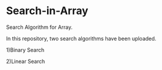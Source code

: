 # Search-in-Array
Search Algorithm for Array.

In this repository, two search algorithms have been uploaded.

1)Binary Search

2)Linear Search
